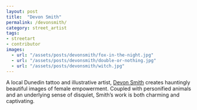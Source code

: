```yaml
---
layout: post
title:  "Devon Smith"
permalink: /devonsmith/
category: street_artist
tags:
- streetart
- contributor
images: 
  - url: "/assets/posts/devonsmith/fox-in-the-night.jpg"
  - url: "/assets/posts/devonsmith/double-or-nothing.jpg"
  - url: "/assets/posts/devonsmith/witch.jpg"
---
```


A local Dunedin tattoo and illustrative artist, [Devon Smith](http://wp.devonsmith.co.nz) creates hauntingly beautiful images of female empowerment. Coupled with personified animals and an underlying sense of disquiet, Smith’s work is both charming and captivating.